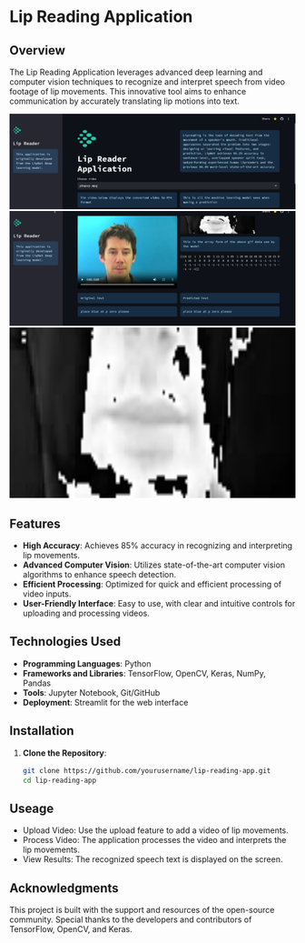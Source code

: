 
# Lip Reading Application

## Overview

The Lip Reading Application leverages advanced deep learning and computer vision techniques to recognize and interpret speech from video footage of lip movements. This innovative tool aims to enhance communication by accurately translating lip motions into text.

![Alt text](https://github.com/Zem-0/lip-reader-/blob/main/Screenshot%202024-07-14%20160715.png)
![Alt text](https://github.com/Zem-0/lip-reader-/blob/main/Screenshot%202024-07-14%20160756.png)
<img src="https://github.com/Zem-0/lip-reader-/blob/main/app/animation.gif" alt="Features Diagram" width="600" height="300">



## Features

- **High Accuracy**: Achieves 85% accuracy in recognizing and interpreting lip movements.
- **Advanced Computer Vision**: Utilizes state-of-the-art computer vision algorithms to enhance speech detection.
- **Efficient Processing**: Optimized for quick and efficient processing of video inputs.
- **User-Friendly Interface**: Easy to use, with clear and intuitive controls for uploading and processing videos.

## Technologies Used

- **Programming Languages**: Python
- **Frameworks and Libraries**: TensorFlow, OpenCV, Keras, NumPy, Pandas
- **Tools**: Jupyter Notebook, Git/GitHub
- **Deployment**: Streamlit for the web interface

## Installation

1. **Clone the Repository**:
   ```sh
   git clone https://github.com/yourusername/lip-reading-app.git
   cd lip-reading-app

## Useage
- Upload Video: Use the upload feature to add a video of lip movements.
- Process Video: The application processes the video and interprets the lip movements.
- View Results: The recognized speech text is displayed on the screen.

## Acknowledgments
This project is built with the support and resources of the open-source community. Special thanks to the developers and contributors of TensorFlow, OpenCV, and Keras.
